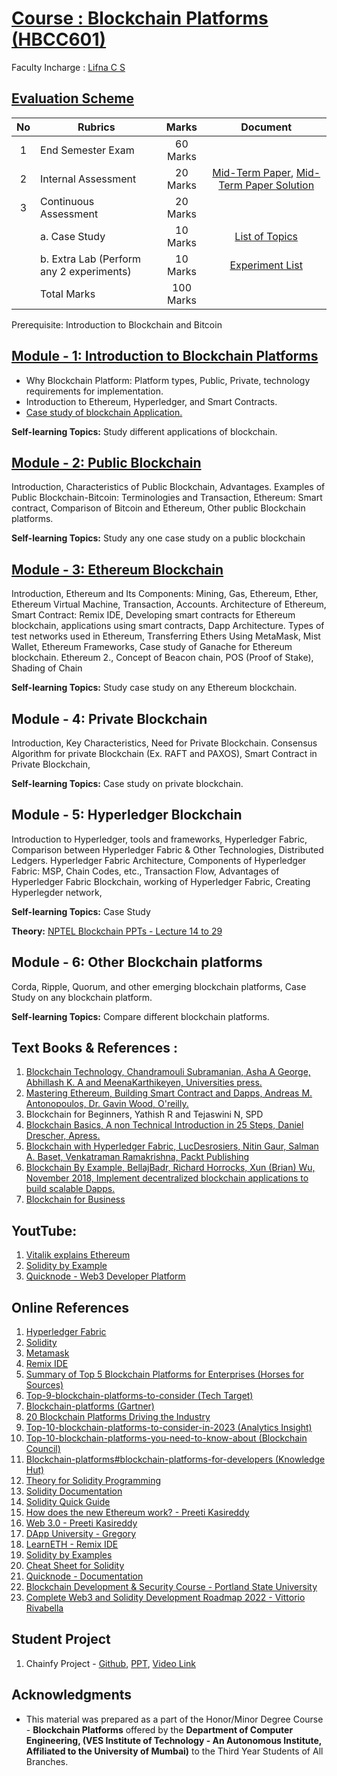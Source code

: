 # [Course : Blockchain Platforms (HBCC601)](https://drive.google.com/file/d/1Xg1zvJLgZRtb1hV_OyMsiTwiiQtl_i--/view?usp=drive_link)
Faculty Incharge : [Lifna C S](mailto:lifna.cs@ves.ac.in)

## [Evaluation Scheme](https://github.com/LifnaJos/HBCC601-Blockchain-Platforms/blob/main/PPT/BP_HD_Sem6_Scheme.pdf)
| No | Rubrics | Marks | Document |
| :--: | ------------------ | :----: | :--------:|
| 1 | End Semester Exam | 60 Marks | |
| 2 | Internal Assessment | 20 Marks | [Mid-Term Paper](https://github.com/LifnaJos/HBCC601-Blockchain-Platforms/blob/main/PPT/BP_MT_Paper_Feb_2024.pdf), [Mid-Term Paper Solution](https://github.com/LifnaJos/HBCC601-Blockchain-Platforms/blob/main/PPT/BP_MT_Paper_Feb_2024_Solution.pdf) | |
| 3 | Continuous Assessment | 20 Marks | |
|   | a. Case Study | 10 Marks | [List of Topics](https://github.com/LifnaJos/HBCC601-Blockchain-Platforms/blob/main/PPT/readme.md)|
|   | b. Extra Lab (Perform any 2 experiments) | 10 Marks | [Experiment List](https://github.com/LifnaJos/HBCC601-Blockchain-Platforms/blob/main/PPT/Experiment_List.md)|
|   | Total Marks | 100 Marks | |

Prerequisite: Introduction to Blockchain and Bitcoin

## [Module - 1:  Introduction to Blockchain Platforms](https://github.com/LifnaJos/HBCC601-Blockchain-Platforms/blob/main/PPT/M1_BP_HD.pdf)
* Why Blockchain Platform: Platform types, Public, Private, technology requirements for implementation.
* Introduction to Ethereum, Hyperledger, and Smart Contracts.
* [Case study of blockchain Application.](https://github.com/LifnaJos/HBCC601-Blockchain-Platforms/blob/main/PPT/Blockchain_CaseStudies.pdf)

**Self-learning Topics:** Study different applications of blockchain.

## [Module - 2: Public Blockchain](https://github.com/LifnaJos/HBCC601-Blockchain-Platforms/blob/main/PPT/M2_BP_HD.pdf)
Introduction, Characteristics of Public Blockchain, Advantages. Examples of Public Blockchain-Bitcoin: Terminologies and Transaction, Ethereum: Smart contract, Comparison of Bitcoin and Ethereum, Other public Blockchain platforms.

**Self-learning Topics:** Study any one case study on a public blockchain
  
## [Module - 3:  Ethereum Blockchain](https://github.com/LifnaJos/HBCC601-Blockchain-Platforms/blob/main/PPT/M3_BP_HD.pdf)									
Introduction, Ethereum and Its Components: Mining, Gas, Ethereum, Ether, Ethereum Virtual Machine, Transaction, Accounts. Architecture of Ethereum, 
Smart Contract: Remix IDE, Developing smart contracts for Ethereum blockchain, applications using smart contracts, 
Dapp Architecture. Types of test networks used in Ethereum, Transferring Ethers Using MetaMask, Mist Wallet, Ethereum Frameworks, Case study of Ganache for Ethereum blockchain.
Ethereum 2., Concept of Beacon chain, POS (Proof of Stake), Shading of Chain

**Self-learning Topics:**  Study case study on any Ethereum blockchain.

## Module - 4:  Private Blockchain								
Introduction, Key Characteristics, Need for Private Blockchain. Consensus Algorithm for private Blockchain (Ex. RAFT and PAXOS), Smart Contract in Private Blockchain,

**Self-learning Topics:** Case study on private blockchain.
  
## Module  - 5:  Hyperledger Blockchain					
Introduction to Hyperledger, tools and frameworks, Hyperledger Fabric, Comparison between Hyperledger Fabric & Other Technologies, Distributed Ledgers. Hyperledger Fabric Architecture,
Components of Hyperledger Fabric: MSP, Chain Codes, etc., Transaction Flow, Advantages of Hyperledger Fabric Blockchain, working of Hyperledger Fabric, Creating Hyperlegder network, 

**Self-learning Topics:** Case Study

**Theory:** [NPTEL Blockchain PPTs - Lecture 14 to 29](https://drive.google.com/drive/folders/1teROdBijYNhHIpIDoqd3w5cpxYZ1t9Sb?usp=sharing)

## Module  - 6: Other Blockchain platforms
Corda, Ripple, Quorum, and other emerging blockchain platforms, Case Study on any blockchain platform.

**Self-learning Topics:** Compare different blockchain platforms.

## Text Books & References :
1. [Blockchain Technology, Chandramouli Subramanian, Asha A George, Abhillash K.
A and MeenaKarthikeyen, Universities press.](https://www.universitiespress.com/details?id=9789389211634)
2. [Mastering Ethereum, Building Smart Contract and Dapps, Andreas M. Antonopoulos, Dr. Gavin Wood, O'reilly.](https://drive.google.com/file/d/12gMxWvGSquUEQfWpEFenwgMHIY57JcE7/view?usp=sharing)
3. Blockchain for Beginners, Yathish R and Tejaswini N, SPD
4. [Blockchain Basics, A non Technical Introduction in 25 Steps, Daniel Drescher, Apress.](https://drive.google.com/file/d/1L6TCfOr8iZ3AZRgQ3QRp8Ypkir7F7op5/view?usp=sharing)
5. [Blockchain with Hyperledger Fabric, LucDesrosiers, Nitin Gaur, Salman A. Baset, Venkatraman Ramakrishna, Packt Publishing](https://drive.google.com/file/d/1e0wnzWfuTeObsafABwzr8qTuHztGrD_b/view?usp=sharing)
6. [Blockchain By Example, BellajBadr, Richard Horrocks, Xun (Brian) Wu, November 2018, Implement decentralized blockchain applications to build scalable Dapps.](https://github.com/PacktPublishing/Blockchain-By-Example)
7. [Blockchain for Business](https://www.ibm.com/downloads/cas/3EGWKGX7)

## YoutTube:
1. [Vitalik explains Ethereum](https://www.youtube.com/watch?v=TDGq4aeevgY&t=205s)
2. [Solidity by Example](https://www.youtube.com/watch?v=hMwdd664_iw&list=PLO5VPQH6OWdULDcret0S0EYQ7YcKzrigz)
3. [Quicknode - Web3 Developer Platform](https://www.youtube.com/watch?v=88-hpZE4OU8&list=PLT2H_0otcvBTf1M2na67r4LtAPsen2VzD)

## Online References
1. [Hyperledger Fabric](https://www.hyperledger.com/use/fabric)
2. [Solidity](https://soliditylang.org/)
3. [Metamask](https://docs.metamask.io/wallet/get-started/run-development-network/)
4. [Remix IDE](https://remix.ethereum.org/)
5. [Summary of Top 5 Blockchain Platforms for Enterprises (Horses for Sources)](https://www.horsesforsources.com/storage/app/media/Phil%20MARCH%20APRIL%202018/Enterprise%20Blockchain%20Platforms.jpg)
6. [Top-9-blockchain-platforms-to-consider (Tech Target)](https://www.techtarget.com/searchcio/feature/Top-9-blockchain-platforms-to-consider)
7. [Blockchain-platforms (Gartner)](https://www.gartner.com/reviews/market/blockchain-platforms)
8. [20 Blockchain Platforms Driving the Industry](https://builtin.com/blockchain/blockchain-platforms)
9. [Top-10-blockchain-platforms-to-consider-in-2023 (Analytics Insight)](https://www.analyticsinsight.net/top-10-blockchain-platforms-to-consider-in-2023/)
10. [Top-10-blockchain-platforms-you-need-to-know-about (Blockchain Council)](https://www.blockchain-council.org/blockchain/top-10-blockchain-platforms-you-need-to-know-about/)
11. [Blockchain-platforms#blockchain-platforms-for-developers (Knowledge Hut)](https://www.knowledgehut.com/blog/blockchain/blockchain-platforms#blockchain-platforms-for%C2%A0developers)
12. [Theory for Solidity Programming](https://docs.soliditylang.org/en/v0.8.21/)
13. [Solidity Documentation](https://docs.soliditylang.org/_/downloads/en/v0.8.21/pdf/)
14. [Solidity Quick Guide](https://drive.google.com/file/d/1bR6xR5uMcJ5tctxCAvHwTFef7Gyw8CHg/view?usp=sharing)
15. [How does the new Ethereum work? - Preeti Kasireddy](https://www.preethikasireddy.com/post/how-does-the-new-ethereum-work)
16. [Web 3.0 - Preeti Kasireddy](https://www.preethikasireddy.com/post/the-architecture-of-a-web-3-0-application)
17. [DApp University - Gregory](https://www.dappuniversity.com/)
18. [LearnETH - Remix IDE](https://remix.ethereum.org/#lang=en&optimize=false&runs=200&evmVersion=null&version=soljson-v0.8.18+commit.87f61d96.js)
19. [Solidity by Examples](https://solidity-by-example.org/)
20. [Cheat Sheet for Solidity](https://docs.soliditylang.org/en/latest/cheatsheet.html#global-variables)
21. [Quicknode - Documentation](https://www.quicknode.com/guides/ethereum-development/smart-contracts/solidity-vs-vyper)
22. [Blockchain Development & Security Course - Portland State University](https://codelabs.cs.pdx.edu/cs410b/)
23. [Complete Web3 and Solidity Development Roadmap 2022 -  Vittorio Rivabella](https://vitto.cc/web3-and-solidity-smart-contracts-development-roadmap/)

## Student Project
1.  Chainfy Project - [Github](https://github.com/Sujaljp/Land-registry-using-Hyperledger-Fabric-#land-registry-using-hyperledger-fabric-),  [PPT](https://drive.google.com/file/d/15GBrzTdR7h8S_M6M2FHbqjO66jgZI-ts/view?usp=sharing),  [Video Link](https://drive.google.com/file/d/1dC6JxEVBfGLeCHQpUTntIDJmfk12Ozhe/view?usp=sharing)

## Acknowledgments
* This material was prepared as a part of the Honor/Minor Degree Course - **Blockchain Platforms** offered by the **Department of Computer Engineering, (VES Institute of Technology - An Autonomous Institute, Affiliated to the University of Mumbai)** to the Third Year Students of All Branches.
